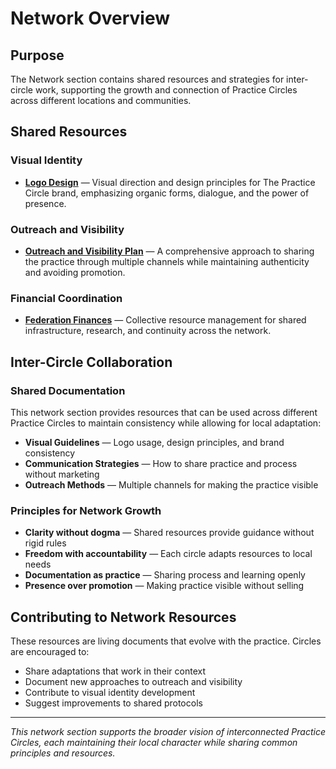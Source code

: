 # Network Overview

## Purpose
The Network section contains shared resources and strategies for inter-circle work, supporting the growth and connection of Practice Circles across different locations and communities.

## Shared Resources

### Visual Identity
- **[Logo Design](logo_design.md)** — Visual direction and design principles for The Practice Circle brand, emphasizing organic forms, dialogue, and the power of presence.

### Outreach and Visibility
- **[Outreach and Visibility Plan](outreach_and_visibility_plan.md)** — A comprehensive approach to sharing the practice through multiple channels while maintaining authenticity and avoiding promotion.

### Financial Coordination
- **[Federation Finances](federation_finances.md)** — Collective resource management for shared infrastructure, research, and continuity across the network.

## Inter-Circle Collaboration

### Shared Documentation
This network section provides resources that can be used across different Practice Circles to maintain consistency while allowing for local adaptation:

- **Visual Guidelines** — Logo usage, design principles, and brand consistency
- **Communication Strategies** — How to share practice and process without marketing
- **Outreach Methods** — Multiple channels for making the practice visible

### Principles for Network Growth
- **Clarity without dogma** — Shared resources provide guidance without rigid rules
- **Freedom with accountability** — Each circle adapts resources to local needs
- **Documentation as practice** — Sharing process and learning openly
- **Presence over promotion** — Making practice visible without selling

## Contributing to Network Resources

These resources are living documents that evolve with the practice. Circles are encouraged to:
- Share adaptations that work in their context
- Document new approaches to outreach and visibility
- Contribute to visual identity development
- Suggest improvements to shared protocols

---

*This network section supports the broader vision of interconnected Practice Circles, each maintaining their local character while sharing common principles and resources.*
